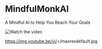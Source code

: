# MindfulMonkAI
A Mindful AI to Help You Reach Your Goals

![Watch the video](https://youtu.be/bCgFgUSCEII)

https://img.youtube.be/vi/<<bCgFgUSCEII>/maxresdefault.jpg

